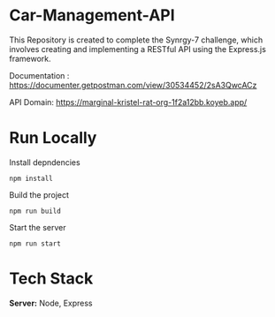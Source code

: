 # Car-Management-API

This Repository is created to complete the Synrgy-7 challenge, which involves creating and implementing a RESTful API using the Express.js framework.

Documentation : https://documenter.getpostman.com/view/30534452/2sA3QwcACz

API Domain: https://marginal-kristel-rat-org-1f2a12bb.koyeb.app/

# Run Locally

Install depndencies

```
npm install
```

Build the project

```
npm run build
```

Start the server

```
npm run start
```

# Tech Stack


**Server:** Node, Express
